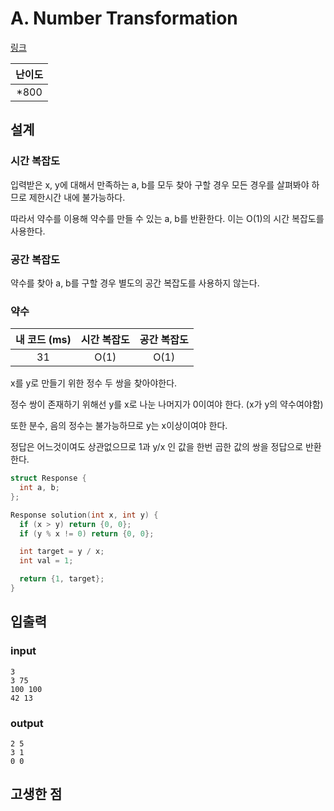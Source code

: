 # A. Number Transformation

[링크](https://codeforces.com/contest/1674/problem/A)

| 난이도 |
| :----: |
|  *800  |

## 설계

### 시간 복잡도

입력받은 x, y에 대해서 만족하는 a, b를 모두 찾아 구할 경우 모든 경우를 살펴봐야 하므로 제한시간 내에 불가능하다.

따라서 약수를 이용해 약수를 만들 수 있는 a, b를 반환한다. 이는 O(1)의 시간 복잡도를 사용한다.

### 공간 복잡도

약수를 찾아 a, b를 구할 경우 별도의 공간 복잡도를 사용하지 않는다.

### 약수

| 내 코드 (ms) | 시간 복잡도 | 공간 복잡도 |
| :----------: | :---------: | :---------: |
|      31      |    O(1)     |    O(1)     |

x를 y로 만들기 위한 정수 두 쌍을 찾아야한다.

정수 쌍이 존재하기 위해선 y를 x로 나눈 나머지가 0이여야 한다. (x가 y의 약수여야함)

또한 분수, 음의 정수는 불가능하므로 y는 x이상이여야 한다.

정답은 어느것이여도 상관없으므로 1과 y/x 인 값을 한번 곱한 값의 쌍을 정답으로 반환한다.

```cpp
struct Response {
  int a, b;
};

Response solution(int x, int y) {
  if (x > y) return {0, 0};
  if (y % x != 0) return {0, 0};

  int target = y / x;
  int val = 1;

  return {1, target};
}
```

## 입출력

### input

```text
3
3 75
100 100
42 13
```

### output

```text
2 5
3 1
0 0
```

## 고생한 점
